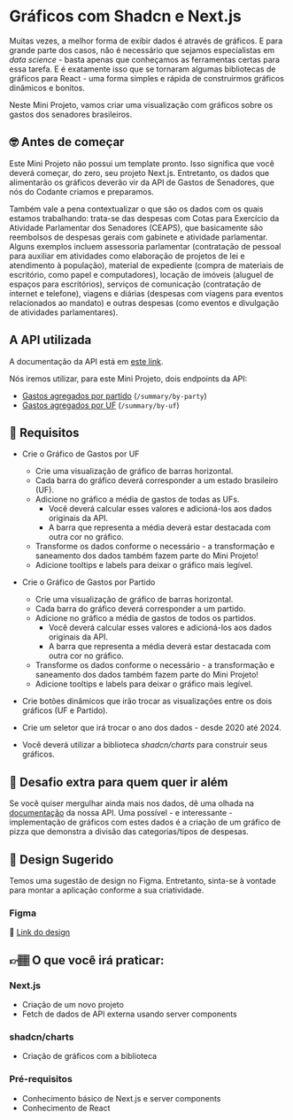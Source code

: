 # Gráficos com Shadcn e Next.js

Muitas vezes, a melhor forma de exibir dados é através de gráficos. E para grande parte dos casos, não é necessário que sejamos especialistas em *data science* - basta apenas que conheçamos as ferramentas certas para essa tarefa. E é exatamente isso que se tornaram algumas bibliotecas de gráficos para React - uma forma simples e rápida de construirmos gráficos dinâmicos e bonitos.

Neste Mini Projeto, vamos criar uma visualização com gráficos sobre os gastos dos senadores brasileiros.

## 🤓 Antes de começar

Este Mini Projeto não possui um template pronto. Isso significa que você deverá começar, do zero, seu projeto Next.js. Entretanto, os dados que alimentarão os gráficos deverão vir da API de Gastos de Senadores, que nós do Codante criamos e preparamos.

Também vale a pena contextualizar o que são os dados com os quais estamos trabalhando: trata-se das despesas com Cotas para Exercício da Atividade Parlamentar dos Senadores (CEAPS), que basicamente são reembolsos de despesas gerais com gabinete e atividade parlamentar. Alguns exemplos incluem assessoria parlamentar (contratação de pessoal para auxiliar em atividades como elaboração de projetos de lei e atendimento à população), material de expediente (compra de materiais de escritório, como papel e computadores), locação de imóveis (aluguel de espaços para escritórios), serviços de comunicação (contratação de internet e telefone), viagens e diárias (despesas com viagens para eventos relacionados ao mandato) e outras despesas (como eventos e divulgação de atividades parlamentares).

## A API utilizada

A documentação da API está em [este link](https://docs.apis.codante.io/gastos-senadores).

Nós iremos utilizar, para este Mini Projeto, dois endpoints da API:

- [Gastos agregados por partido](https://docs.apis.codante.io/gastos-senadores#gastos-agregados-por-partido) (`/summary/by-party`)
- [Gastos agregados por UF](https://docs.apis.codante.io/gastos-senadores#gastos-agregados-por-uf) (`/summary/by-uf`)

## 🔨 Requisitos

- Crie o Gráfico de Gastos por UF
  - Crie uma visualização de gráfico de barras horizontal.
  - Cada barra do gráfico deverá corresponder a um estado brasileiro (UF).
  - Adicione no gráfico a média de gastos de todas as UFs.
    - Você deverá calcular esses valores e adicioná-los aos dados originais da API.
    - A barra que representa a média deverá estar destacada com outra cor no gráfico.
  - Transforme os dados conforme o necessário - a transformação e saneamento dos dados também fazem parte do Mini Projeto!
  - Adicione tooltips e labels para deixar o gráfico mais legível.

- Crie o Gráfico de Gastos por Partido
  - Crie uma visualização de gráfico de barras horizontal.
  - Cada barra do gráfico deverá corresponder a um partido.
  - Adicione no gráfico a média de gastos de todos os partidos.
    - Você deverá calcular esses valores e adicioná-los aos dados originais da API.
    - A barra que representa a média deverá estar destacada com outra cor no gráfico.
  - Transforme os dados conforme o necessário - a transformação e saneamento dos dados também fazem parte do Mini Projeto!
  - Adicione tooltips e labels para deixar o gráfico mais legível.

- Crie botões dinâmicos que irão trocar as visualizações entre os dois gráficos (UF e Partido).
- Crie um seletor que irá trocar o ano dos dados - desde 2020 até 2024.
- Você deverá utilizar a biblioteca *shadcn/charts* para construir seus gráficos.

## 🔨 Desafio extra para quem quer ir além

Se você quiser mergulhar ainda mais nos dados, dê uma olhada na [documentação](https://docs.apis.codante.io/gastos-senadores) da nossa API. Uma possível - e interessante - implementação de gráficos com estes dados é a criação de um gráfico de pizza que demonstra a divisão das categorias/tipos de despesas.

## 🎨 Design Sugerido

Temos uma sugestão de design no Figma. Entretanto, sinta-se à vontade para montar a aplicação conforme a sua criatividade.

### Figma

🔗 [Link do design](https://www.figma.com/community/file/1415654074409973077/mini-projeto-graficos-com-shadcn-charts-e-next-js)

## 👉🏽 O que você irá praticar:

### Next.js

- Criação de um novo projeto
- Fetch de dados de API externa usando server components

### shadcn/charts

- Criação de gráficos com a biblioteca

### Pré-requisitos

- Conhecimento básico de Next.js e server components
- Conhecimento de React
